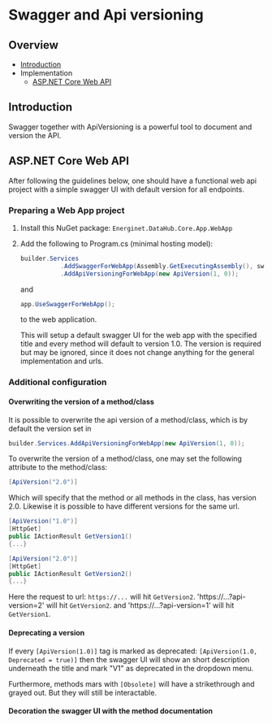 ﻿# Swagger and Api versioning

## Overview
- [Introduction](#introduction)
- Implementation
  - [ASP.NET Core Web API](#aspnet-core-web-api) 


## Introduction
Swagger together with ApiVersioning is a powerful tool to document and version the API.

## ASP.NET Core Web API
After following the guidelines below, one should have a functional web api project with a simple swagger UI with default version for all endpoints.

### Preparing a Web App project
1) Install this NuGet package:
      `Energinet.DataHub.Core.App.WebApp`
2) Add the following to Program.cs (minimal hosting model):

    ```cs
    builder.Services
               .AddSwaggerForWebApp(Assembly.GetExecutingAssembly(), swaggerUiTitle: $"{Title to dislay in swagger ui}")
               .AddApiVersioningForWebApp(new ApiVersion(1, 0));
   ```
   and
    ```cs
    app.UseSwaggerForWebApp();
   ```
   to the web application.

    This will setup a default swagger UI for the web app with the specified title and every method will default to version 1.0.
    The version is required but may be ignored, since it does not change anything for the general implementation and urls.

### Additional configuration

#### Overwriting the version of a method/class
It is possible to overwrite the api version of a method/class, which is by default the version set in 
```csharp
builder.Services.AddApiVersioningForWebApp(new ApiVersion(1, 0));
```
To overwrite the version of a method/class, one may set the following attribute to the method/class:
```cs
[ApiVersion("2.0")]
```
Which will specify that the method or all methods in the class, has version 2.0.
Likewise it is possible to have different versions for the same url.

```cs
[ApiVersion("1.0")]
[HttpGet]
public IActionResult GetVersion1()
{...}

[ApiVersion("2.0")]
[HttpGet]
public IActionResult GetVersion2()
{...}
 ```
Here the request to url: `https://...` will hit `GetVersion2`. 'https://...?api-version=2' will hit `GetVersion2`.
and 'https://...?api-version=1' will hit `GetVersion1`.

#### Deprecating a version
If every `[ApiVersion(1.0)]` tag is marked as deprecated: `[ApiVersion(1.0, Deprecated = true)]` then the swagger UI will 
show an short description underneath the title and mark "V1" as deprecated in the dropdown menu.

Furthermore, methods mars with `[Obsolete]` will have a strikethrough and grayed out.
But they will still be interactable. 

#### Decoration the swagger UI with the method documentation
